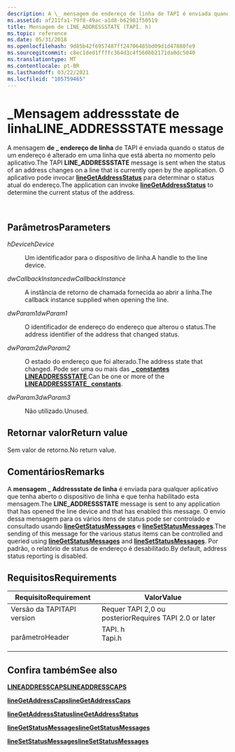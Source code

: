 ```yaml
---
description: A \_ mensagem de endereço de linha de TAPI é enviada quando o status de um endereço é alterado em uma linha que está aberta no momento pelo aplicativo. O aplicativo pode invocar lineGetAddressStatus para determinar o status atual do endereço.
ms.assetid: af211fa1-79f8-49ac-a1d8-b62981f50519
title: Mensagem de LINE_ADDRESSSTATE (TAPI. h)
ms.topic: reference
ms.date: 05/31/2018
ms.openlocfilehash: 9d85b42f6957487ff24706485bd09d1d47880fe9
ms.sourcegitcommit: c8ec1ded1ffffc364d3c4f560bb2171da0dc5040
ms.translationtype: MT
ms.contentlocale: pt-BR
ms.lasthandoff: 03/22/2021
ms.locfileid: "105759465"
---
```

# <a name="line_addressstate-message"></a><span data-ttu-id="1f391-104">\_Mensagem addressstate de linha</span><span class="sxs-lookup"><span data-stu-id="1f391-104">LINE\_ADDRESSSTATE message</span></span>

<span data-ttu-id="1f391-105">A mensagem **de \_ endereço de linha** de TAPI é enviada quando o status de um endereço é alterado em uma linha que está aberta no momento pelo aplicativo.</span><span class="sxs-lookup"><span data-stu-id="1f391-105">The TAPI **LINE\_ADDRESSSTATE** message is sent when the status of an address changes on a line that is currently open by the application.</span></span> <span data-ttu-id="1f391-106">O aplicativo pode invocar [**lineGetAddressStatus**](/windows/desktop/api/Tapi/nf-tapi-linegetaddressstatus) para determinar o status atual do endereço.</span><span class="sxs-lookup"><span data-stu-id="1f391-106">The application can invoke [**lineGetAddressStatus**](/windows/desktop/api/Tapi/nf-tapi-linegetaddressstatus) to determine the current status of the address.</span></span>


```C++
            
```



## <a name="parameters"></a><span data-ttu-id="1f391-107">Parâmetros</span><span class="sxs-lookup"><span data-stu-id="1f391-107">Parameters</span></span>

<dl> <dt>

<span data-ttu-id="1f391-108">*hDevice*</span><span class="sxs-lookup"><span data-stu-id="1f391-108">*hDevice*</span></span> 
</dt> <dd>

<span data-ttu-id="1f391-109">Um identificador para o dispositivo de linha.</span><span class="sxs-lookup"><span data-stu-id="1f391-109">A handle to the line device.</span></span>

</dd> <dt>

<span data-ttu-id="1f391-110">*dwCallbackInstance*</span><span class="sxs-lookup"><span data-stu-id="1f391-110">*dwCallbackInstance*</span></span> 
</dt> <dd>

<span data-ttu-id="1f391-111">A instância de retorno de chamada fornecida ao abrir a linha.</span><span class="sxs-lookup"><span data-stu-id="1f391-111">The callback instance supplied when opening the line.</span></span>

</dd> <dt>

<span data-ttu-id="1f391-112">*dwParam1*</span><span class="sxs-lookup"><span data-stu-id="1f391-112">*dwParam1*</span></span> 
</dt> <dd>

<span data-ttu-id="1f391-113">O identificador de endereço do endereço que alterou o status.</span><span class="sxs-lookup"><span data-stu-id="1f391-113">The address identifier of the address that changed status.</span></span>

</dd> <dt>

<span data-ttu-id="1f391-114">*dwParam2*</span><span class="sxs-lookup"><span data-stu-id="1f391-114">*dwParam2*</span></span> 
</dt> <dd>

<span data-ttu-id="1f391-115">O estado do endereço que foi alterado.</span><span class="sxs-lookup"><span data-stu-id="1f391-115">The address state that changed.</span></span> <span data-ttu-id="1f391-116">Pode ser uma ou mais das [**\_ constantes LINEADDRESSSTATE**](lineaddressstate--constants.md).</span><span class="sxs-lookup"><span data-stu-id="1f391-116">Can be one or more of the [**LINEADDRESSSTATE\_ constants**](lineaddressstate--constants.md).</span></span>

</dd> <dt>

<span data-ttu-id="1f391-117">*dwParam3*</span><span class="sxs-lookup"><span data-stu-id="1f391-117">*dwParam3*</span></span> 
</dt> <dd>

<span data-ttu-id="1f391-118">Não utilizado.</span><span class="sxs-lookup"><span data-stu-id="1f391-118">Unused.</span></span>

</dd> </dl>

## <a name="return-value"></a><span data-ttu-id="1f391-119">Retornar valor</span><span class="sxs-lookup"><span data-stu-id="1f391-119">Return value</span></span>

<span data-ttu-id="1f391-120">Sem valor de retorno.</span><span class="sxs-lookup"><span data-stu-id="1f391-120">No return value.</span></span>

## <a name="remarks"></a><span data-ttu-id="1f391-121">Comentários</span><span class="sxs-lookup"><span data-stu-id="1f391-121">Remarks</span></span>

<span data-ttu-id="1f391-122">A **mensagem \_ Addressstate de linha** é enviada para qualquer aplicativo que tenha aberto o dispositivo de linha e que tenha habilitado esta mensagem.</span><span class="sxs-lookup"><span data-stu-id="1f391-122">The **LINE\_ADDRESSSTATE** message is sent to any application that has opened the line device and that has enabled this message.</span></span> <span data-ttu-id="1f391-123">O envio dessa mensagem para os vários itens de status pode ser controlado e consultado usando [**lineGetStatusMessages**](/windows/desktop/api/Tapi/nf-tapi-linegetstatusmessages) e [**lineSetStatusMessages**](/windows/desktop/api/Tapi/nf-tapi-linesetstatusmessages).</span><span class="sxs-lookup"><span data-stu-id="1f391-123">The sending of this message for the various status items can be controlled and queried using [**lineGetStatusMessages**](/windows/desktop/api/Tapi/nf-tapi-linegetstatusmessages) and [**lineSetStatusMessages**](/windows/desktop/api/Tapi/nf-tapi-linesetstatusmessages).</span></span> <span data-ttu-id="1f391-124">Por padrão, o relatório de status de endereço é desabilitado.</span><span class="sxs-lookup"><span data-stu-id="1f391-124">By default, address status reporting is disabled.</span></span>

## <a name="requirements"></a><span data-ttu-id="1f391-125">Requisitos</span><span class="sxs-lookup"><span data-stu-id="1f391-125">Requirements</span></span>



| <span data-ttu-id="1f391-126">Requisito</span><span class="sxs-lookup"><span data-stu-id="1f391-126">Requirement</span></span> | <span data-ttu-id="1f391-127">Valor</span><span class="sxs-lookup"><span data-stu-id="1f391-127">Value</span></span> |
|-------------------------|-----------------------------------------------------------------------------------|
| <span data-ttu-id="1f391-128">Versão da TAPI</span><span class="sxs-lookup"><span data-stu-id="1f391-128">TAPI version</span></span><br/> | <span data-ttu-id="1f391-129">Requer TAPI 2,0 ou posterior</span><span class="sxs-lookup"><span data-stu-id="1f391-129">Requires TAPI 2.0 or later</span></span><br/>                                             |
| <span data-ttu-id="1f391-130">parâmetro</span><span class="sxs-lookup"><span data-stu-id="1f391-130">Header</span></span><br/>       | <dl> <span data-ttu-id="1f391-131"><dt>TAPI. h</dt></span><span class="sxs-lookup"><span data-stu-id="1f391-131"><dt>Tapi.h</dt></span></span> </dl> |



## <a name="see-also"></a><span data-ttu-id="1f391-132">Confira também</span><span class="sxs-lookup"><span data-stu-id="1f391-132">See also</span></span>

<dl> <dt>

[<span data-ttu-id="1f391-133">**LINEADDRESSCAPS**</span><span class="sxs-lookup"><span data-stu-id="1f391-133">**LINEADDRESSCAPS**</span></span>](/windows/desktop/api/Tapi/ns-tapi-lineaddresscaps)
</dt> <dt>

[<span data-ttu-id="1f391-134">**lineGetAddressCaps**</span><span class="sxs-lookup"><span data-stu-id="1f391-134">**lineGetAddressCaps**</span></span>](/windows/desktop/api/Tapi/nf-tapi-linegetaddresscaps)
</dt> <dt>

[<span data-ttu-id="1f391-135">**lineGetAddressStatus**</span><span class="sxs-lookup"><span data-stu-id="1f391-135">**lineGetAddressStatus**</span></span>](/windows/desktop/api/Tapi/nf-tapi-linegetaddressstatus)
</dt> <dt>

[<span data-ttu-id="1f391-136">**lineGetStatusMessages**</span><span class="sxs-lookup"><span data-stu-id="1f391-136">**lineGetStatusMessages**</span></span>](/windows/desktop/api/Tapi/nf-tapi-linegetstatusmessages)
</dt> <dt>

[<span data-ttu-id="1f391-137">**lineSetStatusMessages**</span><span class="sxs-lookup"><span data-stu-id="1f391-137">**lineSetStatusMessages**</span></span>](/windows/desktop/api/Tapi/nf-tapi-linesetstatusmessages)
</dt> </dl>

 

 




